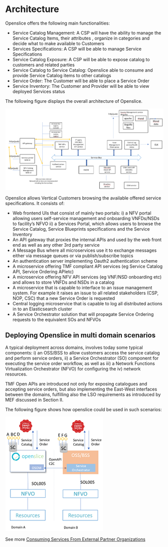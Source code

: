 # Architecture


Openslice offers the following main functionalities:

* Service Catalog Management: A CSP will have the ability to manage the Service Catalog Items, their attributes , organize in categories and decide what to make available to Customers
* Services Specifications: A CSP will be able to manage Service Specifications
* Service Catalog Exposure: A CSP will be able to expose catalog to customers and related parties
* Service Catalog to Service Catalog: Openslice able to consume and provide Service Catalog items to other catalogs
* Service Order: The Customer will be able to place a Service Order
* Service Inventory: The Customer and Provider will be able to view deployed Services status


The following figure displays the overall architecture of Openslice.

[![Openslice  architecture](../images/architecture.png)](../images/architecture.png)


Openslice allows Vertical Customers browsing the available offered service specifications. It consists of:

* Web frontend UIs that consist of mainly two portals: i) a NFV portal allowing users self-service management and onboarding VNFDs/NSDs to facility’s NFVO ii) a Services Portal, which allows users to browse the Service Catalog, Service Blueprints specifications and the Service Inventory
* An API gateway that proxies the internal APIs and used by the web front end as well as any other 3rd party service
* A Message Bus where all microservices use it to exchange messages either via message queues or via publish/subscribe topics
* An authentication server implementing Oauth2 authentication scheme
* A microservice offering TMF compliant API services (eg Service Catalog API, Service Ordering APIetc)
* A microservice offering NFV API services (eg VNF/NSD onboarding etc) and allows to store VNFDs and NSDs in a catalog
* A microservice that is capable to interface to an issue management system. For example it raises an issue to all related stakeholders (CSP, NOP, CSC) that a new Service Order is requested
* Central logging microservice that is capable to log all distributed actions in to an Elasticsearch cluster
* A Service Orchestrator solution that will propagate Service Ordering requests to the equivalent SOs and NFVOs 


## Deploying Openslice in multi domain scenarios

A typical deployment across domains, involves today some typical components: i) an OSS/BSS to allow customers access the service catalog and perform service orders, ii) a Service Orchestrator (SO) component for executing the service order workflow, as well as iii) a Network Functions Virtualization Orchestrator (NFVO) for configuring the iv) network resources.

TMF Open APIs are introduced not only for exposing catalogues and accepting service orders, but also implementing the East-West interfaces between the domains, fulfilling also the LSO requirements as introduced by MEF discussed in Section II.

The following figure shows how openslice could be used in such scenarios:

[![Openslice  multi-domain-architecture](../images/multi-domain-architecture.png)](../images/multi-domain-architecture.png)


See more [Consuming Services From External Partner Organizations](./consumingServicesFromExternalPartners.md)
